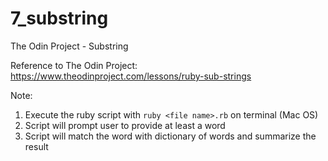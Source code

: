 # 7_substring
The Odin Project - Substring

Reference to The Odin Project: https://www.theodinproject.com/lessons/ruby-sub-strings

Note:
1. Execute the ruby script with `ruby <file name>.rb` on terminal (Mac OS)
2. Script will prompt user to provide at least a word
3. Script will match the word with dictionary of words and summarize the result